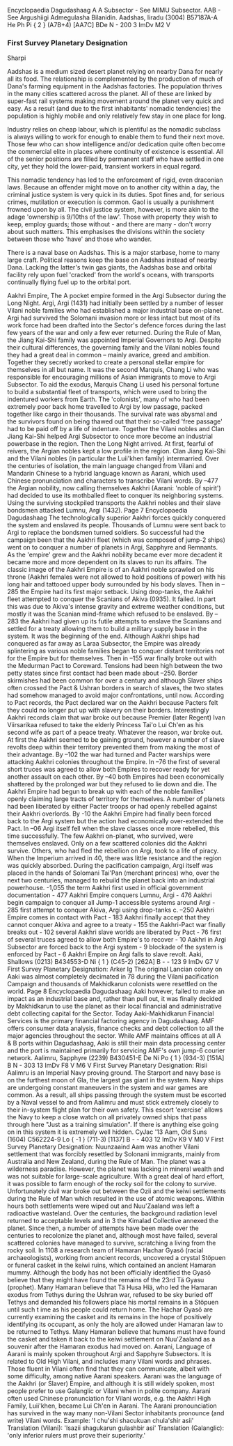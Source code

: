 Encyclopaedia Dagudashaag A
A Subsector - See MIMU Subsector.
AAB - See Argushiigi Admegulasha Bilanidin.
Aadshas, Iiradu (3004) B57187A-A He Ph Pi { 2 } (A7B+4) [AA7C] BDe N - 200 3 ImDv M2 V

### First Survey Planetary Designation

Sharpi

Aadshas is a medium sized desert planet relying on nearby Dana for nearly all its food. The relationship is complemented by the production of much of Dana's farming equipment in the Aadshas factories. The population thrives in the many cities scattered across the planet. All of these are linked by super-fast rail systems making movement around the planet very quick and easy. As a result (and due to the first inhabitants' nomadic tendencies) the population is highly mobile and only relatively few stay in one place for long.

Industry relies on cheap labour, which is plentiful as the nomadic subclass is always willing to work for enough to enable them to fund their next move. Those few who can show intelligence and/or dedication quite often become the commercial elite in places where continuity of existence is essential. All of the senior positions are filled by permanent staff who have settled in one city, yet they hold the lower-paid, transient workers in equal regard.

This nomadic tendency has led to the enforcement of rigid, even draconian laws. Because an offender might move on to another city within a day, the criminal justice system is very quick in its duties. Spot fines and, for serious crimes, mutilation or execution is common. Gaol is usually a punishment frowned upon by all. The civil justice system, however, is more akin to the adage 'ownership is 9/10ths of the law'. Those with property they wish to keep, employ guards; those without - and there are many - don't worry about such matters. This emphasises the divisions within the society between those who 'have' and those who wander.

There is a naval base on Aadshas. This is a major starbase, home to many large craft. Political reasons keep the base on Aadshas instead of nearby Dana. Lacking the latter's twin gas giants, the Aadshas base and orbital facility rely upon fuel 'cracked' from the world's oceans, with transports continually flying fuel up to the orbital port.

Aakhri Empire, The A pocket empire formed in the Argi Subsector during the Long Night. Argi, Argi (1431) had initially been settled by a number of lesser Vilani noble families who had established a major industrial base on-planet. Argi had survived the Solomani invasion more or less intact but most of its work force had been drafted into the Sector's defence forces during the last few years of the war and only a few ever returned. During the Rule of Man, the Jiang Kai-Shi family was appointed Imperial Governors to Argi. Despite their cultural differences, the governing family and the Vilani nobles found they had a great deal in common – mainly avarice, greed and ambition. Together they secretly worked to create a personal stellar empire for themselves in all but name. It was the second Marquis, Chang Li who was responsible for encouraging millions of Asian immigrants to move to Argi Subsector. To aid the exodus, Marquis Chang Li used his personal fortune to build a substantial fleet of transports, which were used to bring the indentured workers from Earth. The 'colonists', many of who had been extremely poor back home travelled to Argi by low passage, packed together like cargo in their thousands. The survival rate was abysmal and the survivors found on being thawed out that their so-called 'free passage' had to be paid off by a life of indenture. Together the Vilani nobles and Clan Jiang Kai-Shi helped Argi Subsector to once more become an industrial powerbase in the region. Then the Long Night arrived. At first, fearful of reivers, the Argian nobles kept a low profile in the region. Clan Jiang Kai-Shi and the Vilani nobles (in particular the Luii'khen family) intermarried. Over the centuries of isolation, the main language changed from Vilani and Mandarin Chinese to a hybrid language known as Aarani, which used Chinese pronunciation and characters to transcribe Vilani words. By –477 the Argian nobility, now calling themselves Aakhri (Aarani: 'noble of spirit') had decided to use its mothballed fleet to conquer its neighboring systems. Using the surviving stockpiled transports the Aakhri nobles and their slave bondsmen attacked Lumnu, Argi (1432). Page 7 Encyclopaedia Dagudashaag The technologically superior Aakhri forces quickly conquered the system and enslaved its people. Thousands of Lumnu were sent back to Argi to replace the bondsmen turned soldiers. So successful had the campaign been that the Aakhri fleet (which was composed of jump-2 ships) went on to conquer a number of planets in Argi, Sapphyre and Remnants. As the 'empire' grew and the Aakhri nobility became ever more decadent it became more and more dependent on its slaves to run its affairs. The classic image of the Aakhri Empire is of an Aakhri noble sprawled on his throne (Aakhri females were not allowed to hold positions of power) with his long hair and tattooed upper body surrounded by his body slaves. Then in –285 the Empire had its first major setback. Using drop-tanks, the Aakhri fleet attempted to conquer the Scanians of Akiva (0935). It failed. In part this was due to Akiva's intense gravity and extreme weather conditions, but mostly it was the Scanian mind-frame which refused to be enslaved. By –283 the Aakhri had given up its futile attempts to enslave the Scanians and settled for a treaty allowing them to build a military supply base in the system. It was the beginning of the end. Although Aakhri ships had conquered as far away as Laraa Subsector, the Empire was already splintering as various noble families began to conquer distant territories not for the Empire but for themselves. Then in –155 war finally broke out with the Medurman Pact to Coreward. Tensions had been high between the two petty states since first contact had been made about –250. Border skirmishes had been common for over a century and although Slaver ships often crossed the Pact & Ushran borders in search of slaves, the two states had somehow managed to avoid major confrontations, until now. According to Pact records, the Pact declared war on the Aakhri because Pacters felt they could no longer put up with slavery on their borders. Interestingly Aakhri records claim that war broke out because Premier (later Regent) Ivan Viirsarikaa refused to take the elderly Princess Tai'o Lui Ch'en as his second wife as part of a peace treaty. Whatever the reason, war broke out. At first the Aakhri seemed to be gaining ground, however a number of slave revolts deep within their territory prevented them from making the most of their advantage. By –102 the war had turned and Pacter warships were attacking Aakhri colonies throughout the Empire. In –76 the first of several short truces was agreed to allow both Empires to recover ready for yet another assault on each other. By –40 both Empires had been economically shattered by the prolonged war but they refused to lie down and die. The Aakhri Empire had begun to break up with each of the noble families' openly claiming large tracts of territory for themselves. A number of planets had been liberated by either Pacter troops or had openly rebelled against their Aakhri overlords. By -10 the Aakhri Empire had finally been forced back to the Argi system but the action had economically over-extended the Pact. In –06 Argi itself fell when the slave classes once more rebelled, this time successfully. The few Aakhri on-planet, who survived, were themselves enslaved. Only on a few scattered colonies did the Aakhri survive. Others, who had fled the rebellion on Argi, took to a life of piracy. When the Imperium arrived in 40, there was little resistance and the region was quickly absorbed. During the pacification campaign, Argi itself was placed in the hands of Solomani Tai'Pan (merchant princes) who, over the next two centuries, managed to rebuild the planet back into an industrial powerhouse. -1,055 the term Aakhri first used in official government documentation - 477 Aakhri Empire conquers Lumnu, Argi - 476 Aakhri begin campaign to conquer all Jump-1 accessible systems around Argi - 285 first attempt to conquer Akiva, Argi using drop-tanks c. –250 Aakhri Empire comes in contact with Pact - 183 Aakhri finally accept that they cannot conquer Akiva and agree to a treaty - 155 the Aakhri-Pact war finally breaks out - 102 several Aakhri slave worlds are liberated by Pact - 76 first of several truces agreed to allow both Empire's to recover - 10 Aakhri in Argi Subsector are forced back to the Argi system - 9 blockade of the system is enforced by Pact - 6 Aakhri Empire on Argi falls to slave revolt. Aaki, Shallows (0213) B434553-D Ni { 1 } (C45-2) [262A] B - - 123 9 ImDv G7 V First Survey Planetary Designation: Arker Ig The original Lancian colony on Aaki was almost completely decimated in 78 during the Vilani pacification Campaign and thousands of Makhidkarun colonists were resettled on the world. Page 8 Encyclopaedia Dagudashaag Aaki however, failed to make an impact as an industrial base and, rather than pull out, it was finally decided by Makhidkarun to use the planet as their local financial and administrative debt collecting capital for the Sector. Today Aaki-Makhidkarun Financial Services is the primary financial factoring agency in Dagudashaag. AMF offers consumer data analysis, finance checks and debt collection to all the major agencies throughout the sector. While AMF maintains offices at all A & B ports within Dagudashaag, Aaki is still their main data processing center and the port is maintained primarily for servicing AMF's own jump-6 courier network. Aalimru, Sapphyre (2239) B430451-E De Ni Po { 1 } (934-3) [151A] B N - 303 13 ImDv F8 V M6 V First Survey Planetary Designation: Risii Aalimru is an Imperial Navy proving ground. The Starport and navy base is on the furthest moon of Gla, the largest gas giant in the system. Navy ships are undergoing constant maneuvers in the system and war games are common. As a result, all ships passing through the system must be escorted by a Naval vessel to and from Aalimru and must stick extremely closely to their in-system flight plan for their own safety. This escort 'exercise' allows the Navy to keep a close watch on all privately owned ships that pass through here "Just as a training simulation". If there is anything else going on in this system it is extremely well hidden. CyJac '13 Aam, Old Suns (1604) C562224-9 Lo { -1 } (711-3) [1137] B - - 403 12 ImDv K9 V M0 V First Survey Planetary Designation: Nuunzaaind Aam was another Vilani settlement that was forcibly resettled by Solonani immigrants, mainly from Australia and New Zealand, during the Rule of Man. The planet was a wilderness paradise. However, the planet was lacking in mineral wealth and was not suitable for large-scale agriculture. With a great deal of hard effort, it was possible to farm enough of the rocky soil for the colony to survive. Unfortunately civil war broke out between the Ozii and the keiwi settlements during the Rule of Man which resulted in the use of atomic weapons. Within hours both settlements were wiped out and Nuu'Zaaland was left a radioactive wasteland. Over the centuries, the background radiation level returned to acceptable levels and in 3 the Kimalad Collective annexed the planet. Since then, a number of attempts have been made over the centuries to recolonize the planet and, although most have failed, several scattered colonies have managed to survive, scratching a living from the rocky soil. In 1108 a research team of Hamaran Hachar Gyasö (racial archaeologists), working from ancient records, uncovered a crystal Stöpuen or funeral casket in the keiwi ruins, which contained an ancient Hamaran mummy. Although the body has not been officially identified the Gyasö believe that they might have found the remains of the 23rd Tä Gyasu (prophet). Many Hamaran believe that Tä Husa Hiä, who led the Hamaran exodus from Tethys during the Ushran war, refused to be sky buried off Tethys and demanded his followers place his mortal remains in a Stöpuen until such t ime as his people could return home. The Hachar Gyasö are currently examining the casket and its remains in the hope of positively identifying its occupant, as only the holy are allowed under Hamaran law to be returned to Tethys. Many Hamaran believe that humans must have found the casket and taken it back to the keiwi settlement on Nuu'Zaaland as a souvenir after the Hamaran exodus had moved on. Aarani, Language of Aarani is mainly spoken throughout Argi and Sapphyre Subsectors. It is related to Old High Vilani, and includes many Vilani words and phrases. Those fluent in Vilani often find that they can communicate, albeit with some difficulty, among native Aarani speakers. Aarani was the language of the Aakhri (or Slaver) Empire, and although it is still widely spoken, most people prefer to use Galanglic or Vilani when in polite company. Aarani often used Chinese pronunciation for Vilani words, e.g. the Aakhri High Family, Luii'khen, became Lui Ch'en in Aarani. The Aarani pronounciation has survived in the way many non-Vilani Sector inhabitants pronounce (and write) Vilani words. Example: 'I chu'shi shacukuan chula'shir asii' Translation (Vilani): 'Isazii shagukarun gulashbir asi' Translation (Galanglic): 'only inferior rulers must prove their superiority.'
